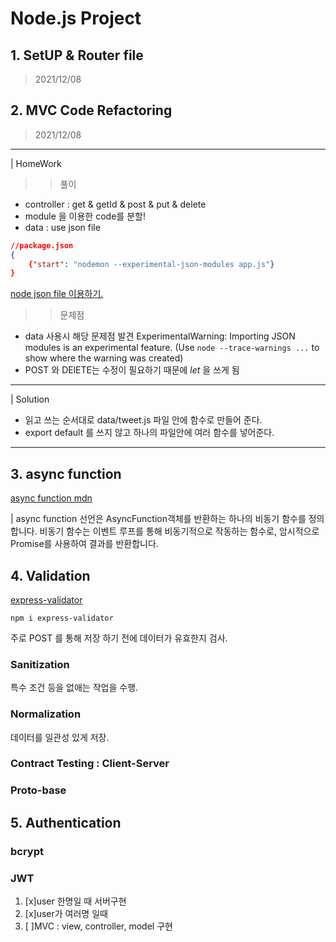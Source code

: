 # Node.js Project

## 1. SetUP & Router file

> 2021/12/08

## 2. MVC Code Refactoring

> 2021/12/08

---

| HomeWork

> > 풀이

- controller : get & getId & post & put & delete
- module 을 이용한 code를 분할!
- data : use json file

```json
//package.json
{
	{"start": "nodemon --experimental-json-modules app.js"}
}
```

[node json file 이용하기.](https://nkaushik.com/javascript/json-module-import-error-es6/)

> > 문제점

- data 사용시 해당 문제점 발견
  ExperimentalWarning: Importing JSON modules is an experimental feature.
  (Use `node --trace-warnings ...` to show where the warning was created)
- POST 와 DElETE는 수정이 필요하기 때문에 _let_ 을 쓰게 됨

---

| Solution

- 읽고 쓰는 순서대로 data/tweet.js 파일 안에 함수로 만들어 준다.
- export default 를 쓰지 않고 하나의 파일안에 여러 함수를 넣어준다.

---

## 3. async function

[async function mdn](https://developer.mozilla.org/ko/docs/Web/JavaScript/Reference/Statements/async_function)

| async function 선언은 AsyncFunction객체를 반환하는 하나의 비동기 함수를 정의합니다. 비동기 함수는 이벤트 루프를 통해 비동기적으로 작동하는 함수로, 암시적으로 Promise를 사용하여 결과를 반환합니다.

## 4. Validation

[express-validator](https://express-validator.github.io/docs/sanitization.html)

```shell
npm i express-validator
```

주로 POST 를 통해 저장 하기 전에 데이터가 유효한지 검사.

### Sanitization

특수 조건 등을 없애는 작업을 수행.

### Normalization

데이터를 일관성 있게 저장.

### Contract Testing : Client-Server

### Proto-base

## 5. Authentication

### bcrypt

### JWT

1. [x]user 한명일 때 서버구현
2. [x]user가 여러명 일때
3. [ ]MVC : view, controller, model 구현

